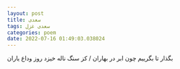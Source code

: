 ```yaml
---
layout: post
title: سعدی
tags: سعدی غزل
categories: poem
date: 2022-07-16 01:49:03.038024
---
```


بگذار تا بگرییم چون ابر در بهاران / کز سنگ ناله خیزد روز وداع یاران